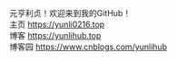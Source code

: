元亨利贞！欢迎来到我的GitHub！
<br>主页 https://yunli0216.top
<br>博客 https://yunlihub.top
<br>博客园 https://www.cnblogs.com/yunlihub
